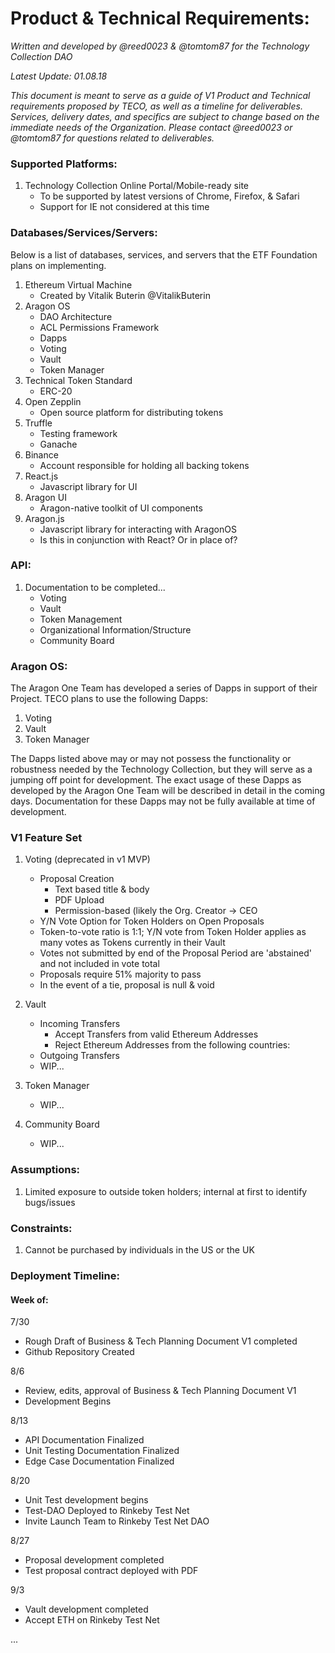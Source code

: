 # Product & Technical Requirements:

*Written and developed by @reed0023 & @tomtom87 for the Technology Collection DAO*

*Latest Update: 01.08.18*

*This document is meant to serve as a guide of V1 Product and Technical requirements proposed by TECO, as well as a timeline for deliverables. Services, delivery dates, and specifics are subject to change based on the immediate needs of the Organization. Please contact @reed0023 or @tomtom87 for questions related to deliverables.*


### Supported Platforms:
 1. Technology Collection Online Portal/Mobile-ready site
    - To be supported by latest versions of Chrome, Firefox, & Safari
    - Support for IE not considered at this time

### Databases/Services/Servers:

Below is a list of databases, services, and servers that the ETF Foundation plans on implementing. 

 1. Ethereum Virtual Machine
    - Created by Vitalik Buterin @VitalikButerin
 2. Aragon OS
    - DAO Architecture
    - ACL Permissions Framework
    - Dapps
    - Voting
    - Vault
    - Token Manager
 3. Technical Token Standard
    - ERC-20
 4. Open Zepplin
    - Open source platform for distributing tokens
 5. Truffle
    - Testing framework
    - Ganache
 6. Binance
    - Account responsible for holding all backing tokens
 7. React.js
    - Javascript library for UI
 8. Aragon UI
    - Aragon-native toolkit of UI components
 9. Aragon.js
    - Javascript library for interacting with AragonOS
    - Is this in conjunction with React? Or in place of?

### API:
 1. Documentation to be completed...
    - Voting
    - Vault
    - Token Management
    - Organizational Information/Structure
    - Community Board

### Aragon OS:
The Aragon One Team has developed a series of Dapps in support of their Project. TECO plans to use the following Dapps:

 1. Voting
 2. Vault
 3. Token Manager

The Dapps listed above may or may not possess the functionality or robustness needed by the Technology Collection, but they will serve as a jumping off point for development. The exact usage of these Dapps as developed by the Aragon One Team will be described in detail in the coming days. Documentation for these Dapps may not be fully available at time of development. 

### V1 Feature Set

 1. Voting (deprecated in v1 MVP)
    - Proposal Creation
      - Text based title & body
      - PDF Upload
      - Permission-based (likely the Org. Creator -> CEO
    - Y/N Vote Option for Token Holders on Open Proposals
    - Token-to-vote ratio is 1:1; Y/N vote from Token Holder applies as many votes as Tokens currently in their Vault
    - Votes not submitted by end of the Proposal Period are 'abstained' and not included in vote total
    - Proposals require 51% majority to pass
    - In the event of a tie, proposal is null & void
   
 2. Vault
    - Incoming Transfers
       - Accept Transfers from valid Ethereum Addresses
       - Reject Ethereum Addresses from the following countries:
     - Outgoing Transfers
     - WIP...
      
 3. Token Manager
     - WIP...
 4. Community Board
     - WIP...


### Assumptions:
 1. Limited exposure to outside token holders; internal at first to identify bugs/issues 

### Constraints:
 1. Cannot be purchased by individuals in the US or the UK

### Deployment Timeline:

#### Week of:
7/30
  - Rough Draft of Business & Tech Planning Document V1 completed
  - Github Repository Created

8/6
 - Review, edits, approval of Business & Tech Planning Document V1
 - Development Begins

8/13
 - API Documentation Finalized
 - Unit Testing Documentation Finalized
 - Edge Case Documentation Finalized

8/20
 - Unit Test development begins
 - Test-DAO Deployed to Rinkeby Test Net
 - Invite Launch Team to Rinkeby Test Net DAO
 
8/27
 - Proposal development completed
 - Test proposal contract deployed with PDF

9/3
 - Vault development completed
 - Accept ETH on Rinkeby Test Net

...
